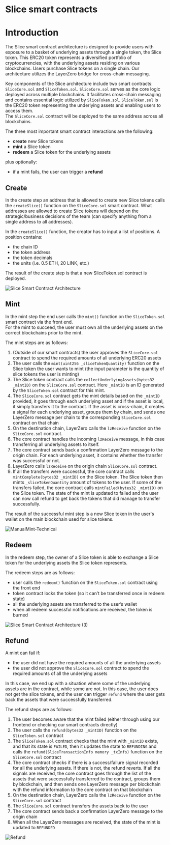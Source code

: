 # Slice smart contracts    

# Introduction

The Slice smart contract architecture is designed to provide users with exposure to a basket of underlying assets through a single token, the Slice token. This ERC20 token represents a diversified portfolio of cryptocurrencies, with the underlying assets residing on various blockchains. Users purchase Slice tokens on a single chain. Our architecture utilizes the LayerZero bridge for cross-chain messaging.

Key components of the Slice architecture include two smart contracts: `SliceCore.sol` and `SliceToken.sol`. `SliceCore.sol` serves as the core logic deployed across multiple blockchains. It facilitates cross-chain messaging and contains essential logic utilized by `SliceToken.sol`. `SliceToken.sol` is the ERC20 token representing the underlying assets and enabling users to access them.   
The `SliceCore.sol` contract will be deployed to the same address across all blockchains.

The three most important smart contract interactions are the following:

- **create** new Slice tokens
- **mint** a Slice token
- **redeem** a Slice token for the underlying assets

plus optionally:
- if a mint fails, the user can trigger a **refund**   

## Create

In the create step an address that is allowed to create new Slice tokens calls the `createSlice()` function on the `SliceCore.sol` smart contract. What addresses are allowed to create Slice tokens will depend on the strategic/business decisions of the team (can specify anything from a single address to all addresses).

In the `createSlice()` function, the creator has to input a list of positions.
A position contains:

- the chain ID
- the token address    
- the token decimals   
- the units (i.e. 0.5 ETH, 20 LINK, etc.)

The result of the create step is that a new SliceToken.sol contract is deployed.

![Slice Smart Contract Architecture](https://github.com/Slice-Trade/contracts/assets/44027725/da210997-63bf-4078-9191-9f493c7b8bad)

## Mint

In the mint step the end user calls the `mint()` function on the `SliceToken.sol` smart contract via the front end.   
For the mint to succeed, the user must own all the underlying assets on the correct blockchains prior to the mint.

The mint steps are as follows:

1. (Outside of our smart contracts) the user approves the `SliceCore.sol` contract to spend the required amounts of all underlying ERC20 assets
2. The user calls the `mint(uint256 _sliceTokenQuantity)` function on the Slice token the user wants to mint (the input parameter is the quantity of slice tokens the user is minting)
3. The Slice token contract calls the `collectUnderlyingAssets(bytes32 _mintID)` on the `SliceCore.sol` contract. Here `_mintID` is an ID generated by the `SliceToken.sol` contract for this mint.
4. The `SliceCore.sol` contract gets the mint details based on the `_mintID` provided, it goes through each underlying asset and if the asset is local, it simply transfers it to the contract. If the asset is cross-chain, it creates a signal for each underlying asset, groups them by chain, and sends one LayerZero message per chain to the corresponding `SliceCore.sol` contract on that chain
5. On the destination chain, LayerZero calls the `lzReceive` function on the `SliceCore.sol` contract.
6. The core contract handles the incoming `lzReceive` message, in this case transferring all underlying assets to itself.
7. The core contract sends back a confirmation LayerZero message to the origin chain. For each underlying asset, it contains whether the transfer was successful or not.
8. LayerZero calls `lzReceive` on the origin chain `SliceCore.sol` contract.
9. If all the transfers were successful, the core contract calls `mintComplete(bytes32 _mintID)` on the Slice token. The Slice token then mints `_sliceTokenQuantity` amount of tokens to the user. If some of the transfers failed, the core contract calls `mintFailed(bytes32 _mintID)` on the Slice token. The state of the mint is updated to failed and the user can now call refund to get back the tokens that did manage to transfer successfully.

The result of the successful mint step is a new Slice token in the user's wallet on the main blockchain used for slice tokens.

![ManualMint-Technical](https://github.com/Slice-Trade/contracts/assets/44027725/a50c74f6-b811-4423-9eeb-2d9df7bd3bc2)

## Redeem

In the redeem step, the owner of a Slice token is able to exchange a Slice token for the underlying assets the Slice token represents. 

The redeem steps are as follows:

- user calls the `redeem()` function on the `SliceToken.sol` contract using the front end
- token contract locks the token (so it can’t be transferred once in redeem state)
- all the underlying assets are transferred to the user’s wallet
- when all redeem successful notifications are received, the token is burned

![Slice Smart Contract Architecture (3)](https://github.com/Slice-Trade/contracts/assets/44027725/ddb78d4a-4227-43c1-a24c-7277e121d925)     

## Refund

A mint can fail if:
- the user did not have the required amounts of all the underlying assets
- the user did not approve the `SliceCore.sol` contract to spend the required amounts of all the underlying assets

In this case, we end up with a situation where some of the underlying assets are in the contract, while some are not. In this case, the user does not get the slice tokens, and the user can trigger `refund` where the user gets back the assets that were successfully transferred.

The refund steps are as follows:
1. The user becomes aware that the mint failed (either through using our frontend or checking our smart contracts directly)
2. The user calls the `refund(bytes32 _mintID)` function on the `SliceToken.sol` contract
3. The `SliceToken.sol` contract checks that the mint with `_mintID` exists, and that its state is `FAILED`, then it updates the state to `REFUNDING` and calls the `refund(SliceTransactionInfo memory _txInfo)` function on the `SliceCore.sol` contract
4. The core contract checks if there is a success/failure signal recorded for all the underlying assets. If there is not, the refund reverts. If all the signals are received, the core contract goes through the list of the assets that were successfully transferred to the contract, groups them by blockchain, and then sends one LayerZero message per blockchain with the refund information to the core contract on that blockchain
5. On the destination chain, LayerZero calls the `lzReceive` function on the `SliceCore.sol` contract
6. The `SliceCore.sol` contract transfers the assets back to the user
7. The core contract sends back a confirmation LayerZero message to the origin chain
8. When all the LayerZero messages are received, the state of the mint is updated to `REFUNDED`

![Refund](https://github.com/Slice-Trade/contracts/assets/44027725/5cc0bd56-7cef-498f-9e3f-10f45e523030)
